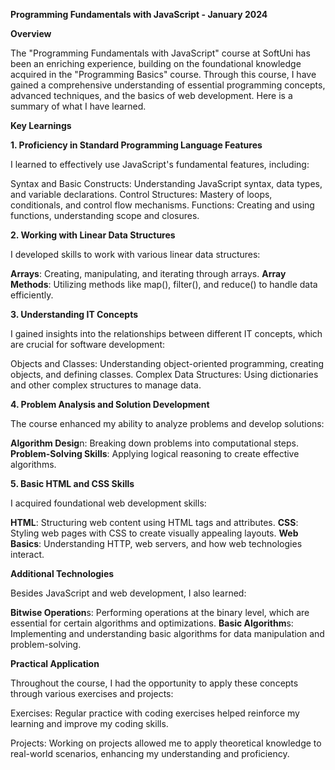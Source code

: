 **Programming Fundamentals with JavaScript - January 2024**
 
**Overview**

The "Programming Fundamentals with JavaScript" course at SoftUni has been an enriching experience, building on the foundational knowledge acquired in the "Programming Basics" course. Through this course, I have gained a comprehensive understanding of essential programming concepts, advanced techniques, and the basics of web development. Here is a summary of what I have learned.

**Key Learnings**

**1. Proficiency in Standard Programming Language Features**
   
I learned to effectively use JavaScript's fundamental features, including:

Syntax and Basic Constructs: Understanding JavaScript syntax, data types, and variable declarations.
Control Structures: Mastery of loops, conditionals, and control flow mechanisms.
Functions: Creating and using functions, understanding scope and closures.

**2. Working with Linear Data Structures**

I developed skills to work with various linear data structures:

**Arrays**: Creating, manipulating, and iterating through arrays.
**Array Methods**: Utilizing methods like map(), filter(), and reduce() to handle data efficiently.

**3. Understanding IT Concepts**

I gained insights into the relationships between different IT concepts, which are crucial for software development:

Objects and Classes: Understanding object-oriented programming, creating objects, and defining classes.
Complex Data Structures: Using dictionaries and other complex structures to manage data.

**4. Problem Analysis and Solution Development**

The course enhanced my ability to analyze problems and develop solutions:

**Algorithm Desig**n: Breaking down problems into computational steps.
**Problem-Solving Skills**: Applying logical reasoning to create effective algorithms.

**5. Basic HTML and CSS Skills**

I acquired foundational web development skills:

**HTML**: Structuring web content using HTML tags and attributes.
**CSS**: Styling web pages with CSS to create visually appealing layouts.
**Web Basics**: Understanding HTTP, web servers, and how web technologies interact.

**Additional Technologies**

Besides JavaScript and web development, I also learned:

**Bitwise Operation**s: Performing operations at the binary level, which are essential for certain algorithms and optimizations.
**Basic Algorithm**s: Implementing and understanding basic algorithms for data manipulation and problem-solving.

**Practical Application**

Throughout the course, I had the opportunity to apply these concepts through various exercises and projects:

Exercises: Regular practice with coding exercises helped reinforce my learning and improve my coding skills.

Projects: Working on projects allowed me to apply theoretical knowledge to real-world scenarios, enhancing my understanding and proficiency.
